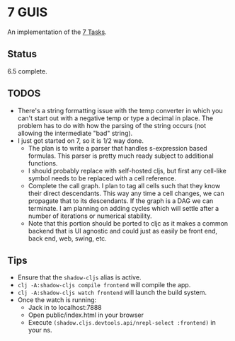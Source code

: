 # 7 GUIS
An implementation of the [7 Tasks](https://eugenkiss.github.io/7guis/tasks).

## Status
6.5 complete.

## TODOS

* There's a string formatting issue with the temp converter in which you can't start out with a negative temp or type a decimal in place. The problem has to do with how the parsing of the string occurs (not allowing the intermediate "bad" string).
* I just got started on 7, so it is 1/2 way done.
  * The plan is to write a parser that handles s-expression based formulas. This parser is pretty much ready subject to additional functions.
  * I should probably replace with self-hosted cljs, but first any cell-like symbol needs to be replaced with a cell reference.
  * Complete the call graph. I plan to tag all cells such that they know their direct descendants. This way any time a cell changes, we can propagate that to its descendants. If the graph is a DAG we can terminate. I am planning on adding cycles which will settle after a number of iterations or numerical stability.
  * Note that this portion should be ported to cljc as it makes a common backend that is UI agnostic and could just as easily be front end, back end, web, swing, etc.

## Tips

* Ensure that the `shadow-cljs` alias is active.
* `clj -A:shadow-cljs compile frontend` will compile the app.
* `clj -A:shadow-cljs watch frontend` will launch the build system.
* Once the watch is running:
  * Jack in to localhost:7888
  * Open public/index.html in your browser
  * Execute `(shadow.cljs.devtools.api/nrepl-select :frontend)` in your ns.